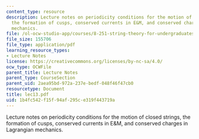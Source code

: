 ```yaml
---
content_type: resource
description: Lecture notes on periodicity conditions for the motion of closed strings,
  the formation of cusps, conserved currents in E&M, and conserved charges in Lagrangian
  mechanics.
file: /ol-ocw-studio-app/courses/8-251-string-theory-for-undergraduates-spring-2007/1b4fc542f15f94af295ce319f443719a_lec13.pdf
file_size: 155706
file_type: application/pdf
learning_resource_types:
- Lecture Notes
license: https://creativecommons.org/licenses/by-nc-sa/4.0/
ocw_type: OCWFile
parent_title: Lecture Notes
parent_type: CourseSection
parent_uid: 2aea95bd-972a-237e-bedf-048f46f47cb0
resourcetype: Document
title: lec13.pdf
uid: 1b4fc542-f15f-94af-295c-e319f443719a
---
```

Lecture notes on periodicity conditions for the motion of closed strings, the formation of cusps, conserved currents in E&M, and conserved charges in Lagrangian mechanics.